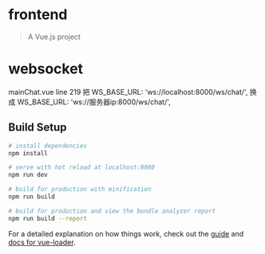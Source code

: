 # frontend

> A Vue.js project

# websocket
mainChat.vue line 219
把 WS_BASE_URL: 'ws://localhost:8000/ws/chat/',
换成 WS_BASE_URL: 'ws://服务器ip:8000/ws/chat/',

## Build Setup

``` bash
# install dependencies
npm install

# serve with hot reload at localhost:8080
npm run dev

# build for production with minification
npm run build

# build for production and view the bundle analyzer report
npm run build --report
```


For a detailed explanation on how things work, check out the [guide](http://vuejs-templates.github.io/webpack/) and [docs for vue-loader](http://vuejs.github.io/vue-loader).
